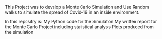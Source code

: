 This Project was to develop a Monte Carlo Simulation and Use Random walks to simulate the spread of Covid-19 in an inside environment.

In this repositry is:
  My Python code for the Simulation
  My written report for the Monte Carlo Project including statistical analysis
  Plots produced from the simulation
